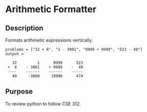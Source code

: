 
# Arithmetic Formatter

## Description
Formats arithmetic expressions vertically. 

```
problems = ["32 + 8", "1 - 3801", "9999 + 9999", "523 - 49"]
output = 

   32         1      9999      523
 +  8    - 3801    + 9999    -  49
 ----    ------    ------    -----
   40     -3800     19998      474
```

## Purpose
To review python to follow CSE 312.
